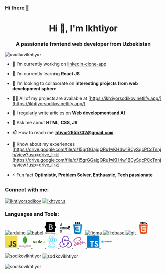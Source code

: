 ### Hi there 👋

<h1 align="center">Hi 👋, I'm Ikhtiyor</h1>
<h3 align="center">A passionate frontend web developer from Uzbekistan</h3>

<p align="left"> <img src="https://komarev.com/ghpvc/?username=sodikovikhtiyor&label=Profile%20views&color=0e75b6&style=flat" alt="sodikovikhtiyor" /> </p>

- 🔭 I’m currently working on [linkedin-clone-app](https://github.com/sodikovikhtiyor/Linkedin-clone)

- 🌱 I’m currently learning **React JS**

- 👯 I’m looking to collaborate on **interesting projects from web development sphere**

- 👨‍💻 All of my projects are available at [https://ikhtiyorsodikov.netlify.app/](https://ikhtiyorsodikov.netlify.app/)

- 📝 I regularly write articles on **Web development and AI**

- 💬 Ask me about **HTML, CSS, JS**

- 📫 How to reach me **ihtiyor2655742@gmail.com**

- 📄 Know about my experiences [https://drive.google.com/file/d/15grGGajgQRu1wKH4w1BCySqcPCcTnnjh/view?usp=drive_link](https://drive.google.com/file/d/15grGGajgQRu1wKH4w1BCySqcPCcTnnjh/view?usp=drive_link)

- ⚡ Fun fact **Optimistic, Problem Solver, Enthuastic, Tech passionate**

<h3 align="left">Connect with me:</h3>
<p align="left">
<a href="https://linkedin.com/in/ikhtiyorsodikov" target="blank"><img align="center" src="https://raw.githubusercontent.com/rahuldkjain/github-profile-readme-generator/master/src/images/icons/Social/linked-in-alt.svg" alt="ikhtiyorsodikov" height="30" width="40" /></a>
<a href="https://instagram.com/ikhtiyor.s" target="blank"><img align="center" src="https://raw.githubusercontent.com/rahuldkjain/github-profile-readme-generator/master/src/images/icons/Social/instagram.svg" alt="ikhtiyor.s" height="30" width="40" /></a>
</p>

<h3 align="left">Languages and Tools:</h3>
<p align="left"> <a href="https://www.arduino.cc/" target="_blank" rel="noreferrer"> <img src="https://cdn.worldvectorlogo.com/logos/arduino-1.svg" alt="arduino" width="40" height="40"/> </a> <a href="https://babeljs.io/" target="_blank" rel="noreferrer"> <img src="https://www.vectorlogo.zone/logos/babeljs/babeljs-icon.svg" alt="babel" width="40" height="40"/> </a> <a href="https://getbootstrap.com" target="_blank" rel="noreferrer"> <img src="https://raw.githubusercontent.com/devicons/devicon/master/icons/bootstrap/bootstrap-plain-wordmark.svg" alt="bootstrap" width="40" height="40"/> </a> <a href="https://canvasjs.com" target="_blank" rel="noreferrer"> <img src="https://raw.githubusercontent.com/Hardik0307/Hardik0307/master/assets/canvasjs-charts.svg" alt="canvasjs" width="40" height="40"/> </a> <a href="https://www.w3schools.com/css/" target="_blank" rel="noreferrer"> <img src="https://raw.githubusercontent.com/devicons/devicon/master/icons/css3/css3-original-wordmark.svg" alt="css3" width="40" height="40"/> </a> <a href="https://www.figma.com/" target="_blank" rel="noreferrer"> <img src="https://www.vectorlogo.zone/logos/figma/figma-icon.svg" alt="figma" width="40" height="40"/> </a> <a href="https://firebase.google.com/" target="_blank" rel="noreferrer"> <img src="https://www.vectorlogo.zone/logos/firebase/firebase-icon.svg" alt="firebase" width="40" height="40"/> </a> <a href="https://git-scm.com/" target="_blank" rel="noreferrer"> <img src="https://www.vectorlogo.zone/logos/git-scm/git-scm-icon.svg" alt="git" width="40" height="40"/> </a> <a href="https://www.w3.org/html/" target="_blank" rel="noreferrer"> <img src="https://raw.githubusercontent.com/devicons/devicon/master/icons/html5/html5-original-wordmark.svg" alt="html5" width="40" height="40"/> </a> <a href="https://developer.mozilla.org/en-US/docs/Web/JavaScript" target="_blank" rel="noreferrer"> <img src="https://raw.githubusercontent.com/devicons/devicon/master/icons/javascript/javascript-original.svg" alt="javascript" width="40" height="40"/> </a> <a href="https://www.mongodb.com/" target="_blank" rel="noreferrer"> <img src="https://raw.githubusercontent.com/devicons/devicon/master/icons/mongodb/mongodb-original-wordmark.svg" alt="mongodb" width="40" height="40"/> </a> <a href="https://nodejs.org" target="_blank" rel="noreferrer"> <img src="https://raw.githubusercontent.com/devicons/devicon/master/icons/nodejs/nodejs-original-wordmark.svg" alt="nodejs" width="40" height="40"/> </a> <a href="https://reactjs.org/" target="_blank" rel="noreferrer"> <img src="https://raw.githubusercontent.com/devicons/devicon/master/icons/react/react-original-wordmark.svg" alt="react" width="40" height="40"/> </a> <a href="https://redux.js.org" target="_blank" rel="noreferrer"> <img src="https://raw.githubusercontent.com/devicons/devicon/master/icons/redux/redux-original.svg" alt="redux" width="40" height="40"/> </a> <a href="https://sass-lang.com" target="_blank" rel="noreferrer"> <img src="https://raw.githubusercontent.com/devicons/devicon/master/icons/sass/sass-original.svg" alt="sass" width="40" height="40"/> </a> <a href="https://www.typescriptlang.org/" target="_blank" rel="noreferrer"> <img src="https://raw.githubusercontent.com/devicons/devicon/master/icons/typescript/typescript-original.svg" alt="typescript" width="40" height="40"/> </a> <a href="https://webpack.js.org" target="_blank" rel="noreferrer"> <img src="https://raw.githubusercontent.com/devicons/devicon/d00d0969292a6569d45b06d3f350f463a0107b0d/icons/webpack/webpack-original-wordmark.svg" alt="webpack" width="40" height="40"/> </a> </p>

<p><img align="left" src="https://github-readme-stats.vercel.app/api/top-langs?username=sodikovikhtiyor&show_icons=true&locale=en&layout=compact" alt="sodikovikhtiyor" /></p>

<p>&nbsp;<img align="center" src="https://github-readme-stats.vercel.app/api?username=sodikovikhtiyor&show_icons=true&locale=en" alt="sodikovikhtiyor" /></p>

<p><img align="center" src="https://github-readme-streak-stats.herokuapp.com/?user=sodikovikhtiyor&" alt="sodikovikhtiyor" /></p>
